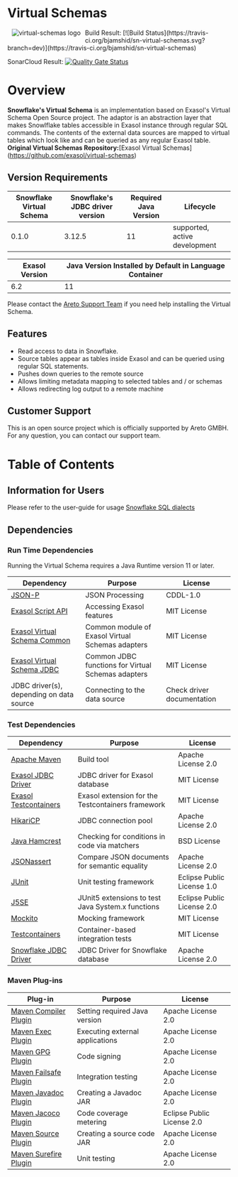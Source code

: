# Virtual Schemas 

<img alt="virtual-schemas logo" src="doc/images/virtual-schemas_128x128.png" style="float:left; padding:0px 10px 10px 10px;"/>
Build Result:
[![Build Status](https://travis-ci.org/bjamshid/sn-virtual-schemas.svg?branch=dev)](https://travis-ci.org/bjamshid/sn-virtual-schemas)

SonarCloud Result:
[![Quality Gate Status](https://sonarcloud.io/api/project_badges/measure?project=areto%3Asnowflake-virtual-schema&metric=alert_status)](https://sonarcloud.io/dashboard?id=areto%3Asnowflake-virtual-schema)


# Overview

**Snowflake's Virtual Schema** is an implementation based on Exasol's Virtual Schema Open Source project. The adaptor is an abstraction layer that makes Snowlflake tables accessible in Exasol instance through regular SQL commands. The contents of the external data sources are mapped to virtual tables which look like and can be queried as any regular Exasol table.
**Original Virtual Schemas Repository:**[Exasol Virtual Schemas] (https://github.com/exasol/virtual-schemas)

## Version Requirements

Snowflake Virtual Schema  | Snowflake's JDBC driver version | Required Java Version | Lifecycle
--------------------------|---------------------------------|-----------------------|--------------------------------
0.1.0                     | 3.12.5                          |  11                   | supported, active development


Exasol Version  | Java Version Installed by Default in Language Container
----------------|--------------------------------------------------------
6.2             | 11

Please contact the [Areto Support Team](https://www.areto.de/kontakt/) if you need help installing the Virtual Schema.

## Features

* Read access to data in Snowflake.
* Source tables appear as tables inside Exasol and can be queried using regular SQL statements.
* Pushes down queries to the remote source
* Allows limiting metadata mapping to selected tables and / or schemas
* Allows redirecting log output to a remote machine

## Customer Support

This is an open source project which is officially supported by Areto GMBH. For any question, you can contact our support team.

# Table of Contents

## Information for Users
 
Please refer to the user-guide for usage [Snowflake SQL dialects](doc/dialects/snowflake.md)


## Dependencies

### Run Time Dependencies

Running the Virtual Schema requires a Java Runtime version 11 or later.

| Dependency                                                                          | Purpose                                                | License                          |
|-------------------------------------------------------------------------------------|--------------------------------------------------------|----------------------------------|
| [JSON-P](https://javaee.github.io/jsonp/)                                           | JSON Processing                                        | CDDL-1.0                         |
| [Exasol Script API](https://docs.exasol.com/database_concepts/udf_scripts.htm)      | Accessing Exasol features                              | MIT License                      |
| [Exasol Virtual Schema Common](https://github.com/exasol/virtual-schema-common-java)| Common module of Exasol Virtual Schemas adapters       | MIT License                      |
| [Exasol Virtual Schema JDBC](https://github.com/exasol/virtual-schema-common-jdbc)  | Common JDBC functions for Virtual Schemas adapters     | MIT License                      |
| JDBC driver(s), depending on data source                                            | Connecting to the data source                          | Check driver documentation       |

### Test Dependencies

| Dependency                                                                           | Purpose                                                | License                          |
|--------------------------------------------------------------------------------------|--------------------------------------------------------|----------------------------------|
| [Apache Maven](https://maven.apache.org/)                                            | Build tool                                             | Apache License 2.0               |
| [Exasol JDBC Driver][exasol-jdbc-driver]                                             | JDBC driver for Exasol database                        | MIT License                      |
| [Exasol Testcontainers][exasol-testcontainers]                                       | Exasol extension for the Testcontainers framework      | MIT License                      |
| [HikariCP](https://github.com/brettwooldridge/HikariCP)                              | JDBC connection pool                                   | Apache License 2.0               |
| [Java Hamcrest](http://hamcrest.org/JavaHamcrest/)                                   | Checking for conditions in code via matchers           | BSD License                      |
| [JSONassert](http://jsonassert.skyscreamer.org/)                                     | Compare JSON documents for semantic equality           | Apache License 2.0               |
| [JUnit](https://junit.org/junit5)                                                    | Unit testing framework                                 | Eclipse Public License 1.0       |
| [J5SE](https://github.com/itsallcode/junit5-system-extensions)                       | JUnit5 extensions to test Java System.x functions      | Eclipse Public License 2.0       |
| [Mockito](http://site.mockito.org/)                                                  | Mocking framework                                      | MIT License                      |
| [Testcontainers](https://www.testcontainers.org/)                                    | Container-based integration tests                      | MIT License                      |
| [Snowflake JDBC Driver](https://repo1.maven.org/maven2/net/snowflake/snowflake-jdbc/)| JDBC Driver for Snowflake database                     | Apache License 2.0               |

### Maven Plug-ins

| Plug-in                                                                             | Purpose                                                | License                          |
|-------------------------------------------------------------------------------------|--------------------------------------------------------|----------------------------------|
| [Maven Compiler Plugin](https://maven.apache.org/plugins/maven-compiler-plugin/)    | Setting required Java version                          | Apache License 2.0               |
| [Maven Exec Plugin](https://www.mojohaus.org/exec-maven-plugin/)                    | Executing external applications                        | Apache License 2.0               |
| [Maven GPG Plugin](https://maven.apache.org/plugins/maven-gpg-plugin/)              | Code signing                                           | Apache License 2.0               |
| [Maven Failsafe Plugin](https://maven.apache.org/surefire/maven-surefire-plugin/)   | Integration testing                                    | Apache License 2.0               |
| [Maven Javadoc Plugin](https://maven.apache.org/plugins/maven-javadoc-plugin/)      | Creating a Javadoc JAR                                 | Apache License 2.0               |
| [Maven Jacoco Plugin](https://www.eclemma.org/jacoco/trunk/doc/maven.html)          | Code coverage metering                                 | Eclipse Public License 2.0       |
| [Maven Source Plugin](https://maven.apache.org/plugins/maven-source-plugin/)        | Creating a source code JAR                             | Apache License 2.0               |
| [Maven Surefire Plugin](https://maven.apache.org/surefire/maven-surefire-plugin/)   | Unit testing                                           | Apache License 2.0               |


[exasol-jdbc-driver]: https://www.exasol.com/portal/display/DOWNLOAD/Exasol+Download+Section
[exasol-testcontainers]: https://github.com/exasol/exasol-testcontainers
